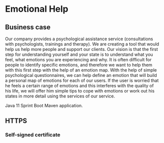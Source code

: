 # Emotional Help

## Business case
Our company provides a psychological assistance service (consultations with psychologists, trainings and therapy).
We are creating a tool that would help us help more people and support our clients.
Our vision is that the first step for understanding yourself and your state is to understand what you feel, what emotions you are experiencing and why.
It is often difficult for people to identify specific emotions, and therefore we want to help them with this first step with the help of an emotion map.
With the help of simple psychological questionnaires, we can help define an emotion that will build a personal map of emotions for each of our users.
If the user is worried that he feels a certain range of emotions and this interferes with the quality of his life,
we will offer him simple tips to cope with emotions or work out his states in more detail using the services of our service.

Java 11 Sprint Boot Maven application.



## HTTPS

### Self-signed certificate

